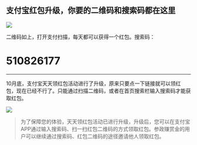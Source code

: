 ## 支付宝红包升级，你要的二维码和搜索码都在这里

![](https://i.loli.net/2018/12/03/5c051f0d84bf0.png)

二维码如上，打开支付扫描，每天都可以获得一个红包。搜索码：

# 510826177

***

10月底，支付宝天天领红包活动进行了升级，原来只要点一下链接就可以领红包，现在已经不行了。只能通过扫描二维码，或者在首页搜索栏输入搜索码才能获取红包。

![](https://i.loli.net/2018/12/03/5c051f34de719.jpg)

>为了保障您的体验，天天领红包活动已进行升级，升级后，您可以在支付宝APP通过输入搜索码、扫一扫红包二维码的方式领取红包。参政赚赏金的用户可以继续通过搜索码、红包二维码的途径邀请他人领取红包。
